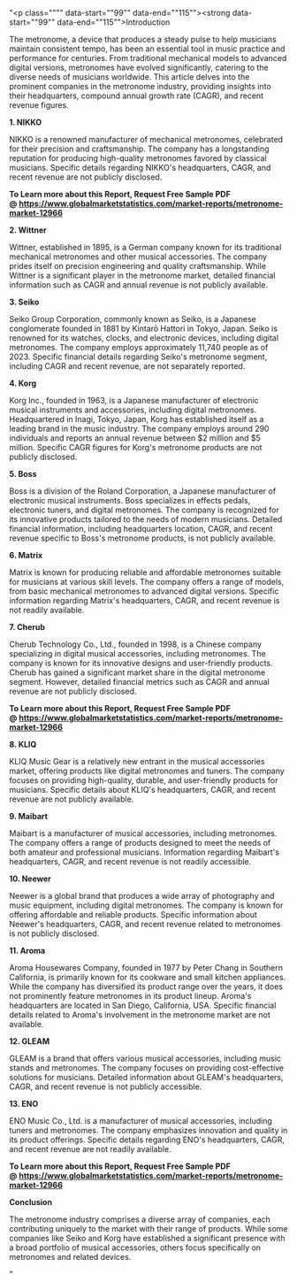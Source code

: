 "<p class="""" data-start=""99"" data-end=""115""><strong data-start=""99"" data-end=""115"">Introduction</strong></p>
<p class="""" data-start=""117"" data-end=""274""><span class=""relative -mx-px my-[-0.2rem] rounded-sm px-px py-[0.2rem]"">The metronome, a device that produces a steady pulse to help musicians maintain consistent tempo, has been an essential tool in music practice and performance for centuries.</span> <span class=""relative -mx-px my-[-0.2rem] rounded-sm px-px py-[0.2rem]"">From traditional mechanical models to advanced digital versions, metronomes have evolved significantly, catering to the diverse needs of musicians worldwide.</span> <span class=""relative -mx-px my-[-0.2rem] rounded-sm px-px py-[0.2rem]"">This article delves into the prominent companies in the metronome industry, providing insights into their headquarters, compound annual growth rate (CAGR), and recent revenue figures.</span></p>
<p class="""" data-start=""276"" data-end=""288""><strong data-start=""276"" data-end=""288"">1. NIKKO</strong></p>
<p class="""" data-start=""290"" data-end=""447""><span class=""relative -mx-px my-[-0.2rem] rounded-sm px-px py-[0.2rem]"">NIKKO is a renowned manufacturer of mechanical metronomes, celebrated for their precision and craftsmanship.</span> <span class=""relative -mx-px my-[-0.2rem] rounded-sm px-px py-[0.2rem]"">The company has a longstanding reputation for producing high-quality metronomes favored by classical musicians.</span> <span class=""relative -mx-px my-[-0.2rem] rounded-sm px-px py-[0.2rem]"">Specific details regarding NIKKO's headquarters, CAGR, and recent revenue are not publicly disclosed.</span></p>
<p class="""" data-start=""290"" data-end=""447""><strong>To Learn more about this Report, Request Free Sample PDF @&nbsp;<a href=""https://www.globalmarketstatistics.com/market-reports/metronome-market-12966"">https://www.globalmarketstatistics.com/market-reports/metronome-market-12966</a></strong></p>
<p class="""" data-start=""449"" data-end=""463""><strong data-start=""449"" data-end=""463"">2. Wittner</strong></p>
<p class="""" data-start=""465"" data-end=""630""><span class=""relative -mx-px my-[-0.2rem] rounded-sm px-px py-[0.2rem]"">Wittner, established in 1895, is a German company known for its traditional mechanical metronomes and other musical accessories.</span> <span class=""relative -mx-px my-[-0.2rem] rounded-sm px-px py-[0.2rem]"">The company prides itself on precision engineering and quality craftsmanship.</span> <span class=""relative -mx-px my-[-0.2rem] rounded-sm px-px py-[0.2rem]"">While Wittner is a significant player in the metronome market, detailed financial information such as CAGR and annual revenue is not publicly available.</span></p>
<p class="""" data-start=""632"" data-end=""644""><strong data-start=""632"" data-end=""644"">3. Seiko</strong></p>
<p class="""" data-start=""646"" data-end=""891""><span class=""relative -mx-px my-[-0.2rem] rounded-sm px-px py-[0.2rem]"">Seiko Group Corporation, commonly known as Seiko, is a Japanese conglomerate founded in 1881 by Kintarō Hattori in Tokyo, Japan.</span> <span class=""relative -mx-px my-[-0.2rem] rounded-sm px-px py-[0.2rem]"">Seiko is renowned for its watches, clocks, and electronic devices, including digital metronomes.</span> <span class=""relative -mx-px my-[-0.2rem] rounded-sm px-px py-[0.2rem]"">The company employs approximately 11,740 people as of 2023.</span> <span class=""relative -mx-px my-[-0.2rem] rounded-sm px-px py-[0.2rem]"">Specific financial details regarding Seiko's metronome segment, including CAGR and recent revenue, are not separately reported.</span> </p>
<p class="""" data-start=""893"" data-end=""904""><strong data-start=""893"" data-end=""904"">4. Korg</strong></p>
<p class="""" data-start=""906"" data-end=""1151""><span class=""relative -mx-px my-[-0.2rem] rounded-sm px-px py-[0.2rem]"">Korg Inc., founded in 1963, is a Japanese manufacturer of electronic musical instruments and accessories, including digital metronomes.</span> <span class=""relative -mx-px my-[-0.2rem] rounded-sm px-px py-[0.2rem]"">Headquartered in Inagi, Tokyo, Japan, Korg has established itself as a leading brand in the music industry.</span> <span class=""relative -mx-px my-[-0.2rem] rounded-sm px-px py-[0.2rem]"">The company employs around 290 individuals and reports an annual revenue between $2 million and $5 million.</span> <span class=""relative -mx-px my-[-0.2rem] rounded-sm px-px py-[0.2rem]"">Specific CAGR figures for Korg's metronome products are not publicly disclosed.</span></p>
<p class="""" data-start=""1153"" data-end=""1164""><strong data-start=""1153"" data-end=""1164"">5. Boss</strong></p>
<p class="""" data-start=""1166"" data-end=""1371""><span class=""relative -mx-px my-[-0.2rem] rounded-sm px-px py-[0.2rem]"">Boss is a division of the Roland Corporation, a Japanese manufacturer of electronic musical instruments.</span> <span class=""relative -mx-px my-[-0.2rem] rounded-sm px-px py-[0.2rem]"">Boss specializes in effects pedals, electronic tuners, and digital metronomes.</span> <span class=""relative -mx-px my-[-0.2rem] rounded-sm px-px py-[0.2rem]"">The company is recognized for its innovative products tailored to the needs of modern musicians.</span> <span class=""relative -mx-px my-[-0.2rem] rounded-sm px-px py-[0.2rem]"">Detailed financial information, including headquarters location, CAGR, and recent revenue specific to Boss's metronome products, is not publicly available.</span></p>
<p class="""" data-start=""1373"" data-end=""1386""><strong data-start=""1373"" data-end=""1386"">6. Matrix</strong></p>
<p class="""" data-start=""1388"" data-end=""1553""><span class=""relative -mx-px my-[-0.2rem] rounded-sm px-px py-[0.2rem]"">Matrix is known for producing reliable and affordable metronomes suitable for musicians at various skill levels.</span> <span class=""relative -mx-px my-[-0.2rem] rounded-sm px-px py-[0.2rem]"">The company offers a range of models, from basic mechanical metronomes to advanced digital versions.</span> <span class=""relative -mx-px my-[-0.2rem] rounded-sm px-px py-[0.2rem]"">Specific information regarding Matrix's headquarters, CAGR, and recent revenue is not readily available.</span></p>
<p class="""" data-start=""1555"" data-end=""1568""><strong data-start=""1555"" data-end=""1568"">7. Cherub</strong></p>
<p class="""" data-start=""1570"" data-end=""1775""><span class=""relative -mx-px my-[-0.2rem] rounded-sm px-px py-[0.2rem]"">Cherub Technology Co., Ltd., founded in 1998, is a Chinese company specializing in digital musical accessories, including metronomes.</span> <span class=""relative -mx-px my-[-0.2rem] rounded-sm px-px py-[0.2rem]"">The company is known for its innovative designs and user-friendly products.</span> <span class=""relative -mx-px my-[-0.2rem] rounded-sm px-px py-[0.2rem]"">Cherub has gained a significant market share in the digital metronome segment.</span> <span class=""relative -mx-px my-[-0.2rem] rounded-sm px-px py-[0.2rem]"">However, detailed financial metrics such as CAGR and annual revenue are not publicly disclosed.</span></p>
<p class="""" data-start=""1570"" data-end=""1775""><strong>To Learn more about this Report, Request Free Sample PDF @&nbsp;<a href=""https://www.globalmarketstatistics.com/market-reports/metronome-market-12966"">https://www.globalmarketstatistics.com/market-reports/metronome-market-12966</a></strong></p>
<p class="""" data-start=""1777"" data-end=""1788""><strong data-start=""1777"" data-end=""1788"">8. KLIQ</strong></p>
<p class="""" data-start=""1790"" data-end=""1955""><span class=""relative -mx-px my-[-0.2rem] rounded-sm px-px py-[0.2rem]"">KLIQ Music Gear is a relatively new entrant in the musical accessories market, offering products like digital metronomes and tuners.</span> <span class=""relative -mx-px my-[-0.2rem] rounded-sm px-px py-[0.2rem]"">The company focuses on providing high-quality, durable, and user-friendly products for musicians.</span> <span class=""relative -mx-px my-[-0.2rem] rounded-sm px-px py-[0.2rem]"">Specific details about KLIQ's headquarters, CAGR, and recent revenue are not publicly available.</span></p>
<p class="""" data-start=""1957"" data-end=""1971""><strong data-start=""1957"" data-end=""1971"">9. Maibart</strong></p>
<p class="""" data-start=""1973"" data-end=""2138""><span class=""relative -mx-px my-[-0.2rem] rounded-sm px-px py-[0.2rem]"">Maibart is a manufacturer of musical accessories, including metronomes.</span> <span class=""relative -mx-px my-[-0.2rem] rounded-sm px-px py-[0.2rem]"">The company offers a range of products designed to meet the needs of both amateur and professional musicians.</span> <span class=""relative -mx-px my-[-0.2rem] rounded-sm px-px py-[0.2rem]"">Information regarding Maibart's headquarters, CAGR, and recent revenue is not readily accessible.</span></p>
<p class="""" data-start=""2140"" data-end=""2154""><strong data-start=""2140"" data-end=""2154"">10. Neewer</strong></p>
<p class="""" data-start=""2156"" data-end=""2321""><span class=""relative -mx-px my-[-0.2rem] rounded-sm px-px py-[0.2rem]"">Neewer is a global brand that produces a wide array of photography and music equipment, including digital metronomes.</span> <span class=""relative -mx-px my-[-0.2rem] rounded-sm px-px py-[0.2rem]"">The company is known for offering affordable and reliable products.</span> <span class=""relative -mx-px my-[-0.2rem] rounded-sm px-px py-[0.2rem]"">Specific information about Neewer's headquarters, CAGR, and recent revenue related to metronomes is not publicly disclosed.</span></p>
<p class="""" data-start=""2323"" data-end=""2336""><strong data-start=""2323"" data-end=""2336"">11. Aroma</strong></p>
<p class="""" data-start=""2338"" data-end=""2583""><span class=""relative -mx-px my-[-0.2rem] rounded-sm px-px py-[0.2rem]"">Aroma Housewares Company, founded in 1977 by Peter Chang in Southern California, is primarily known for its cookware and small kitchen appliances.</span> <span class=""relative -mx-px my-[-0.2rem] rounded-sm px-px py-[0.2rem]"">While the company has diversified its product range over the years, it does not prominently feature metronomes in its product lineup.</span> <span class=""relative -mx-px my-[-0.2rem] rounded-sm px-px py-[0.2rem]"">Aroma's headquarters are located in San Diego, California, USA.</span> <span class=""relative -mx-px my-[-0.2rem] rounded-sm px-px py-[0.2rem]"">Specific financial details related to Aroma's involvement in the metronome market are not available.</span></p>
<p class="""" data-start=""2585"" data-end=""2598""><strong data-start=""2585"" data-end=""2598"">12. GLEAM</strong></p>
<p class="""" data-start=""2600"" data-end=""2765""><span class=""relative -mx-px my-[-0.2rem] rounded-sm px-px py-[0.2rem]"">GLEAM is a brand that offers various musical accessories, including music stands and metronomes.</span> <span class=""relative -mx-px my-[-0.2rem] rounded-sm px-px py-[0.2rem]"">The company focuses on providing cost-effective solutions for musicians.</span> <span class=""relative -mx-px my-[-0.2rem] rounded-sm px-px py-[0.2rem]"">Detailed information about GLEAM's headquarters, CAGR, and recent revenue is not publicly accessible.</span></p>
<p class="""" data-start=""2767"" data-end=""2778""><strong data-start=""2767"" data-end=""2778"">13. ENO</strong></p>
<p class="""" data-start=""2780"" data-end=""2945""><span class=""relative -mx-px my-[-0.2rem] rounded-sm px-px py-[0.2rem]"">ENO Music Co., Ltd. is a manufacturer of musical accessories, including tuners and metronomes.</span> <span class=""relative -mx-px my-[-0.2rem] rounded-sm px-px py-[0.2rem]"">The company emphasizes innovation and quality in its product offerings.</span> <span class=""relative -mx-px my-[-0.2rem] rounded-sm px-px py-[0.2rem]"">Specific details regarding ENO's headquarters, CAGR, and recent revenue are not readily available.</span></p>
<p class="""" data-start=""2780"" data-end=""2945""><strong>To Learn more about this Report, Request Free Sample PDF @&nbsp;<a href=""https://www.globalmarketstatistics.com/market-reports/metronome-market-12966"">https://www.globalmarketstatistics.com/market-reports/metronome-market-12966</a></strong></p>
<p class="""" data-start=""2947"" data-end=""2961""><strong data-start=""2947"" data-end=""2961"">Conclusion</strong></p>
<p class="""" data-start=""2963"" data-end=""3329"">The metronome industry comprises a diverse array of companies, each contributing uniquely to the market with their range of products. While some companies like Seiko and Korg have established a significant presence with a broad portfolio of musical accessories, others focus specifically on metronomes and related devices.</p>"
